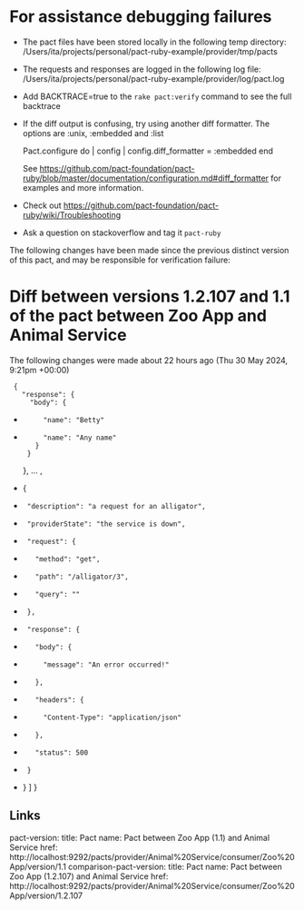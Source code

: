 # For assistance debugging failures

* The pact files have been stored locally in the following temp directory:
    /Users/ita/projects/personal/pact-ruby-example/provider/tmp/pacts

* The requests and responses are logged in the following log file:
    /Users/ita/projects/personal/pact-ruby-example/provider/log/pact.log

* Add BACKTRACE=true to the `rake pact:verify` command to see the full backtrace

* If the diff output is confusing, try using another diff formatter.
  The options are :unix, :embedded and :list

    Pact.configure do | config |
      config.diff_formatter = :embedded
    end

  See https://github.com/pact-foundation/pact-ruby/blob/master/documentation/configuration.md#diff_formatter for examples and more information.

* Check out https://github.com/pact-foundation/pact-ruby/wiki/Troubleshooting

* Ask a question on stackoverflow and tag it `pact-ruby`


The following changes have been made since the previous distinct version of this pact, and may be responsible for verification failure:

# Diff between versions 1.2.107 and 1.1 of the pact between Zoo App and Animal Service

The following changes were made about 22 hours ago (Thu 30 May 2024, 9:21pm +00:00)

     {
       "response": {
         "body": {
-          "name": "Betty"
+          "name": "Any name"
         }
       }
     },
     ... ,
-    {
-      "description": "a request for an alligator",
-      "providerState": "the service is down",
-      "request": {
-        "method": "get",
-        "path": "/alligator/3",
-        "query": ""
-      },
-      "response": {
-        "body": {
-          "message": "An error occurred!"
-        },
-        "headers": {
-          "Content-Type": "application/json"
-        },
-        "status": 500
-      }
-    }
   ]
 }

## Links

pact-version:
  title: Pact
  name: Pact between Zoo App (1.1) and Animal Service
  href: http://localhost:9292/pacts/provider/Animal%20Service/consumer/Zoo%20App/version/1.1
comparison-pact-version:
  title: Pact
  name: Pact between Zoo App (1.2.107) and Animal Service
  href: http://localhost:9292/pacts/provider/Animal%20Service/consumer/Zoo%20App/version/1.2.107
